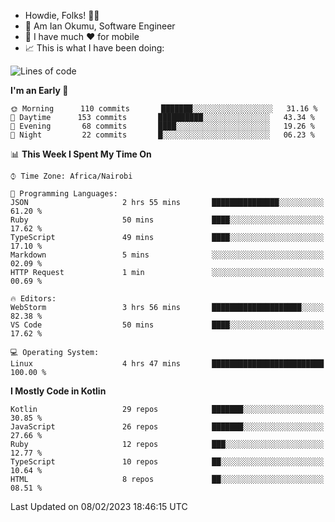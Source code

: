 
* Howdie, Folks! 👋🤓
* 🤪 Am Ian Okumu, Software Engineer
* 📱 I have much ❤️ for mobile
* 📈 This is what I have been doing:
  
<!-- <a href="https://otsembo.github.io/OtsemboPortfolio/" style="margin-right:.5%; margin-top=.5%;">
  <img align="center" src="https://github-readme-stats.vercel.app/api/top-langs/?username=otsembo&layout=compact" />
</a> -->

<!--START_SECTION:waka-->
![Lines of code](https://img.shields.io/badge/From%20Hello%20World%20I%27ve%20Written-865%20Thousand%20lines%20of%20code-blue)

**I'm an Early 🐤** 

```text
🌞 Morning      110 commits       ███████░░░░░░░░░░░░░░░░░░   31.16 % 
🌆 Daytime      153 commits       ██████████░░░░░░░░░░░░░░░   43.34 % 
🌃 Evening       68 commits       ████░░░░░░░░░░░░░░░░░░░░░   19.26 % 
🌙 Night         22 commits       █░░░░░░░░░░░░░░░░░░░░░░░░   06.23 % 

```


📊 **This Week I Spent My Time On** 

```text
⌚︎ Time Zone: Africa/Nairobi

💬 Programming Languages: 
JSON                     2 hrs 55 mins       ███████████████░░░░░░░░░░   61.20 % 
Ruby                     50 mins             ████░░░░░░░░░░░░░░░░░░░░░   17.62 % 
TypeScript               49 mins             ████░░░░░░░░░░░░░░░░░░░░░   17.10 % 
Markdown                 5 mins              ░░░░░░░░░░░░░░░░░░░░░░░░░   02.09 % 
HTTP Request             1 min               ░░░░░░░░░░░░░░░░░░░░░░░░░   00.69 % 

🔥 Editors: 
WebStorm                 3 hrs 56 mins       ████████████████████░░░░░   82.38 % 
VS Code                  50 mins             ████░░░░░░░░░░░░░░░░░░░░░   17.62 % 

💻 Operating System: 
Linux                    4 hrs 47 mins       █████████████████████████   100.00 % 

```

**I Mostly Code in Kotlin** 

```text
Kotlin                   29 repos            ███████░░░░░░░░░░░░░░░░░░   30.85 % 
JavaScript               26 repos            ███████░░░░░░░░░░░░░░░░░░   27.66 % 
Ruby                     12 repos            ███░░░░░░░░░░░░░░░░░░░░░░   12.77 % 
TypeScript               10 repos            ██░░░░░░░░░░░░░░░░░░░░░░░   10.64 % 
HTML                     8 repos             ██░░░░░░░░░░░░░░░░░░░░░░░   08.51 % 

```



 Last Updated on 08/02/2023 18:46:15 UTC
<!--END_SECTION:waka-->

<br />
<br />
<br />
<br />
<br />
  
  </div>
<!---
otsembo/otsembo is a ✨ special ✨ repository because its `README.md` (this file) appears on your GitHub profile.
You can click the Preview link to take a look at your changes.
--->
